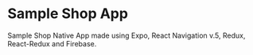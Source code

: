 # Sample Shop App
Sample Shop Native App made using Expo, React Navigation v.5, Redux, React-Redux and Firebase.
